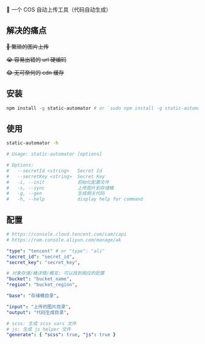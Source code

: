 🤿 一个 COS 自动上传工具（代码自动生成）

## 解决的痛点

<del>😤 繁琐的图片上传</del>

<del>😭 容易出错的 url 硬编码</del>

<del>😂 无可奈何的 cdn 缓存</del>

## 安装

```bash
npm install -g static-automator # or `sudo npm install -g static-automator `
```

## 使用

```bash
static-automator -h

# Usage: static-automator [options]

# Options:
#   --secretId <string>   Secret Id
#   --secretKey <string>  Secret Key
#   -i, --init            初始化配置文件
#   -s, --sync            上传图片到存储桶
#   -g, --gen             生成相关代码
#   -h, --help            display help for command
```

## 配置

```yaml
# https://console.cloud.tencent.com/cam/capi
# https://ram.console.aliyun.com/manage/ak

"type": "tencent" # or "type": "ali"
"secret_id": "secret_id",
"secret_key": "secret_key",

# 对象存储/桶详情/概览: 可以找到相应的配置
"bucket": "bucket_name",
"region": "bucket_region",

"base": "存储桶目录",

"input": "上传的图片目录",
"output": "代码生成目录",

# scss: 生成 scss vars 文件
# js: 生成 js helper 文件
"generate": { "scss": true, "js": true }
```
